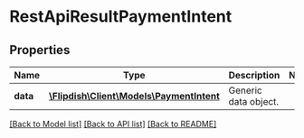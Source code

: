 # RestApiResultPaymentIntent

## Properties
Name | Type | Description | Notes
------------ | ------------- | ------------- | -------------
**data** | [**\Flipdish\\Client\Models\PaymentIntent**](PaymentIntent.md) | Generic data object. | 

[[Back to Model list]](../README.md#documentation-for-models) [[Back to API list]](../README.md#documentation-for-api-endpoints) [[Back to README]](../README.md)


